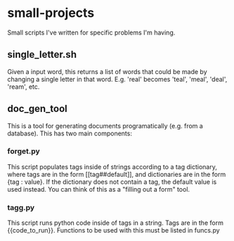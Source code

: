 # small-projects
Small scripts I've written for specific problems I'm having.


## single_letter.sh
Given a input word, this returns a list of words that could be made by changing a single letter in that word. E.g. 'real' becomes 'teal', 'meal', 'deal', 'ream', etc.

## doc_gen_tool
This is a tool for generating documents programatically (e.g. from a database).  This has two main components:

### forget.py
This script populates tags inside of strings according to a tag dictionary, where tags are in the form [[tag##default]], and dictionaries are in the form {tag : value}. If the dictionary does not contain a tag, the default value is used instead. You can think of this as a "filling out a form" tool.

### tagg.py
This script runs python code inside of tags in a string. Tags are in the form {{code_to_run}}. Functions to be used with this must be listed in funcs.py
